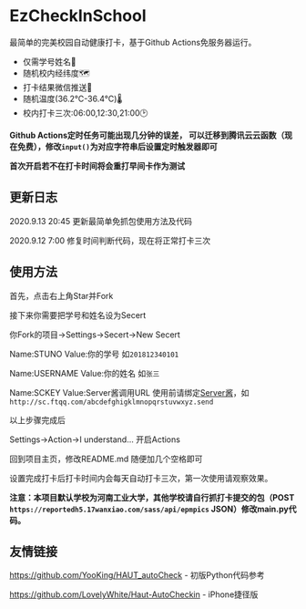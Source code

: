 # EzCheckInSchool
最简单的完美校园自动健康打卡，基于Github Actions免服务器运行。

- 仅需学号姓名🎫
- 随机校内经纬度🗺️
- 打卡结果微信推送💬
- 随机温度(36.2℃-36.4℃)🌡
- 校内打卡三次:06:00,12:30,21:00🕑

**Github Actions定时任务可能出现几分钟的误差，
可以迁移到腾讯云云函数（现在免费），修改`input()`为对应字符串后设置定时触发器即可**

**首次开启若不在打卡时间将会重打早间卡作为测试**

## 更新日志
2020.9.13 20:45 更新最简单免抓包使用方法及代码

2020.9.12 7:00 修复时间判断代码，现在将正常打卡三次

## 使用方法
首先，点击右上角Star并Fork

接下来你需要把学号和姓名设为Secert

你Fork的项目->Settings->Secert->New Secert

Name:STUNO Value:你的学号 如`201812340101`

Name:USERNAME Value:你的姓名 如`张三`

Name:SCKEY Value:Server酱调用URL 使用前请绑定[Server酱](http://sc.ftqq.com/)，如` http://sc.ftqq.com/abcdefghigklmnopqrstuvwxyz.send`

以上步骤完成后

Settings->Action->I understand... 开启Actions

回到项目主页，修改README.md 随便加几个空格即可

设置完成打卡后打卡时间内会每天自动打卡三次，第一次使用请观察效果。

**注意：本项目默认学校为河南工业大学，其他学校请自行抓打卡提交的包（POST `https://reportedh5.17wanxiao.com/sass/api/epmpics` JSON）修改main.py代码。**

## 友情链接

https://github.com/YooKing/HAUT_autoCheck - 初版Python代码参考

https://github.com/LovelyWhite/Haut-AutoCheckin - iPhone捷径版

